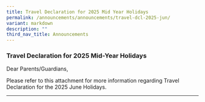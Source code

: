 ```yaml
---
title: Travel Declaration for 2025 Mid Year Holidays
permalink: /announcements/announcements/travel-dcl-2025-jun/
variant: markdown
description: ""
third_nav_title: Announcements
---
```

### Travel Declaration for 2025 Mid-Year Holidays

Dear Parents/Guardians,

Please refer to this attachment for more information regarding Travel Declaration for the 2025 June Holidays. 

<hr>